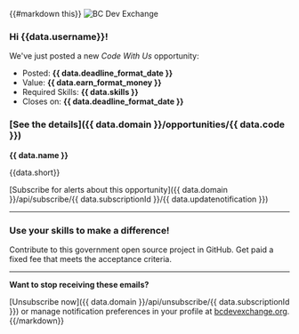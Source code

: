 {{#markdown this}}
![BC Dev Exchange](https://bcdevexchange.org/modules/core/client/img/logo/new-logo.png)

### Hi {{data.username}}!

We've just posted a new *Code With Us* opportunity:

- Posted: **{{ data.deadline_format_date }}**
- Value: **{{ data.earn_format_money }}**
- Required Skills: **{{ data.skills }}**
- Closes on: **{{ data.deadline_format_date }}**

### [See the details]({{ data.domain }}/opportunities/{{ data.code }})

**{{ data.name }}**

{{data.short}}

[Subscribe for alerts about this opportunity]({{ data.domain }}/api/subscribe/{{ data.subscriptionId }}/{{ data.updatenotification }})

---

### Use your skills to make a difference!

Contribute to this government open source project in GitHub. Get paid a fixed fee that meets the acceptance criteria.

---

**Want to stop receiving these emails?**

[Unsubscribe now]({{ data.domain }}/api/unsubscribe/{{ data.subscriptionId }}) or manage notification preferences in your profile at [bcdevexchange.org](http://bcdevexchange.org).
{{/markdown}}
